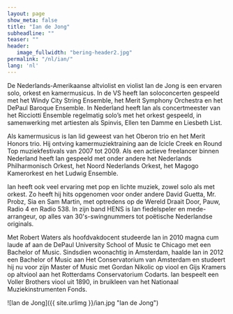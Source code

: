 ```yaml
---
layout: page
show_meta: false
title: "Ian de Jong"
subheadline: ""
teaser: ""
header:
   image_fullwidth: "bering-header2.jpg"
permalink: "/nl/ian/"
lang: 'nl'
---
```


De Nederlands-Amerikaanse altviolist en violist Ian de Jong is een ervaren solo, orkest en kamermusicus. In de VS heeft Ian soloconcerten gespeeld met het Windy City String Ensemble, het Merit Symphony Orchestra en het DePaul Baroque Ensemble. In Nederland heeft Ian als concertmeester van het Ricciotti Ensemble regelmatig solo’s met het orkest gespeeld, in samenwerking met artiesten als Spinvis, Ellen ten Damme en Liesbeth List.

Als kamermusicus is Ian lid geweest van het Oberon trio en het Merit Honors trio. Hij ontving kamermuziektraining aan de Icicle Creek en Round Top muziekfestivals van 2007 tot 2009. Als een actieve freelancer binnen Nederland heeft Ian gespeeld met onder andere het Nederlands Philharmonisch Orkest, het Noord Nederlands Orkest, het Magogo Kamerorkest en het Ludwig Ensemble.

Ian heeft ook veel ervaring met pop en lichte muziek, zowel solo als met orkest. Zo heeft hij hits opgenomen voor onder andere David Guetta, Mr. Probz, Sia en Sam Martin, met optredens op de Wereld Draait Door, Pauw, Radio 4 en Radio 538. In zijn band HENS is Ian fiedelspeler en mede-arrangeur, op alles van 30's-swingnummers tot poëtische Nederlandse originals.

Met Robert Waters als hoofdvakdocent studeerde Ian in 2010 magna cum laude af aan de DePaul University School of Music te Chicago met een Bachelor of Music. Sindsdien woonachtig in Amsterdam, haalde Ian in 2012 een Bachelor of Music aan Het Conservatorium van Amsterdam en studeert hij nu voor zijn Master of Music met Gordan Nikolic op viool en Gijs Kramers op altviool aan het Rotterdams Conservatorium Codarts. Ian bespeelt een Voller Brothers viool uit 1890, in bruikleen van het Nationaal Muziekinstrumenten Fonds.

![Ian de Jong]({{ site.urlimg }}/ian.jpg "Ian de Jong")

